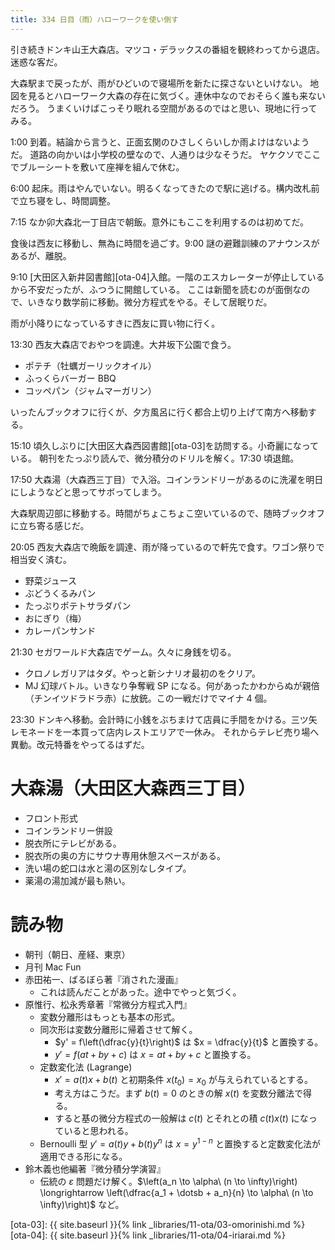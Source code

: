 ```yaml
---
title: 334 日目（雨）ハローワークを使い倒す
---
```


引き続きドンキ山王大森店。マツコ・デラックスの番組を観終わってから退店。迷惑な客だ。

大森駅まで戻ったが、雨がひどいので寝場所を新たに探さないといけない。
地図を見るとハローワーク大森の存在に気づく。連休中なのでおそらく誰も来ないだろう。
うまくいけばこっそり眠れる空間があるのではと思い、現地に行ってみる。

1:00 到着。結論から言うと、正面玄関のひさしくらいしか雨よけはないようだ。
道路の向かいは小学校の壁なので、人通りは少なそうだ。
ヤケクソでここでブルーシートを敷いて座禅を組んで休む。

6:00 起床。雨はやんでいない。明るくなってきたので駅に逃げる。構内改札前で立ち寝をし、時間調整。

7:15 なか卯大森北一丁目店で朝飯。意外にもここを利用するのは初めてだ。

食後は西友に移動し、無為に時間を過ごす。9:00 謎の避難訓練のアナウンスがあるが、離脱。

9:10 [大田区入新井図書館][ota-04]入館。一階のエスカレーターが停止しているから不安だったが、ふつうに開館している。
ここは新聞を読むのが面倒なので、いきなり数学前に移動。微分方程式をやる。そして居眠りだ。

雨が小降りになっているすきに西友に買い物に行く。

13:30 西友大森店でおやつを調達。大井坂下公園で食う。
* ポテチ（牡蠣ガーリックオイル）
* ふっくらバーガー BBQ
* コッペパン（ジャムマーガリン）

いったんブックオフに行くが、夕方風呂に行く都合上切り上げて南方へ移動する。

15:10 頃久しぶりに[大田区大森西図書館][ota-03]を訪問する。小奇麗になっている。
朝刊をたっぷり読んで、微分積分のドリルを解く。17:30 頃退館。

17:50 大森湯（大森西三丁目）で入浴。コインランドリーがあるのに洗濯を明日にしようなどと思ってサボってしまう。

大森駅周辺部に移動する。時間がちょこちょこ空いているので、随時ブックオフに立ち寄る感じだ。

20:05 西友大森店で晩飯を調達、雨が降っているので軒先で食す。ワゴン祭りで相当安く済む。
* 野菜ジュース
* ぶどうくるみパン
* たっぷりポテトサラダパン
* おにぎり（梅）
* カレーパンサンド

21:30 セガワールド大森店でゲーム。久々に身銭を切る。
* クロノレガリアはタダ。やっと新シナリオ最初のをクリア。
* MJ 幻球バトル。いきなり争奪戦 SP になる。何があったかわからぬが親倍（チンイツドラドラ赤）に放銃。この一戦だけでマイナ 4 個。

23:30 ドンキへ移動。会計時に小銭をぶちまけて店員に手間をかける。三ツ矢レモネードを一本買って店内レストエリアで一休み。
それからテレビ売り場へ異動。改元特番をやってるはずだ。

# 大森湯（大田区大森西三丁目）

* フロント形式
* コインランドリー併設
* 脱衣所にテレビがある。
* 脱衣所の奥の方にサウナ専用休憩スペースがある。
* 洗い場の蛇口は水と湯の区別なしタイプ。
* 薬湯の湯加減が最も熱い。

# 読み物

* 朝刊（朝日、産経、東京）
* 月刊 Mac Fun
* 赤田祐一、ばるぼら著『消された漫画』
  * これは読んだことがあった。途中でやっと気づく。
* 原惟行、松永秀章著『常微分方程式入門』
  * 変数分離形はもっとも基本の形式。
  * 同次形は変数分離形に帰着させて解く。
    * $y' = f\left(\dfrac{y}{t}\right)$ は $x = \dfrac{y}{t}$ と置換する。
    * $y' = f(at + by + c)$ は $x = at + by + c$ と置換する。
  * 定数変化法 (Lagrange)
    * $x' = a(t)x + b(t)$ と初期条件 $x(t_0) = x_0$ が与えられているとする。
    * 考え方はこうだ。まず $b(t) = 0$ のときの解 $x(t)$ を変数分離法で得る。
    * すると基の微分方程式の一般解は $c(t)$ とそれとの積 $c(t)x(t)$ になっていると思われる。
  * Bernoulli 型 $y' = a(t)y + b(t)y^n$ は $x = y^{1 - n}$ と置換すると定数変化法が適用できる形になる。
* 鈴木義也他編著『微分積分学演習』
  * 伝統の $\varepsilon$ 問題だけ解く。$\left(a_n \to \alpha\ (n \to \infty)\right) \longrightarrow \left(\dfrac{a_1 + \dotsb + a_n}{n} \to \alpha\ (n \to \infty)\right)$ など。

[ota-03]: {{ site.baseurl }}{% link _libraries/11-ota/03-omorinishi.md %}
[ota-04]: {{ site.baseurl }}{% link _libraries/11-ota/04-iriarai.md %}

